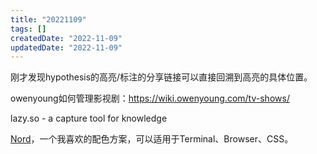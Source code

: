 ```yaml
---
title: "20221109"
tags: []
createdDate: "2022-11-09"
updatedDate: "2022-11-09"
---
```


刚才发现hypothesis的高亮/标注的分享链接可以直接回溯到高亮的具体位置。

owenyoung如何管理影视剧：https://wiki.owenyoung.com/tv-shows/

lazy.so - a capture tool for knowledge

[Nord](https://www.nordtheme.com/)，一个我喜欢的配色方案，可以适用于Terminal、Browser、CSS。
